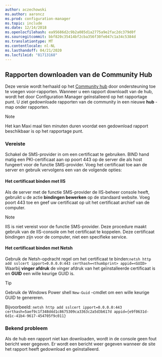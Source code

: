 ```yaml
---
author: aczechowski
ms.author: aaroncz
ms.prod: configuration-manager
ms.topic: include
ms.date: 12/14/2018
ms.openlocfilehash: ea95686d2c9b2a085d1a2775a9e2fac2dc379d0f
ms.sourcegitcommit: bbf820c35414bf2cba356f30fe047c1a34c5384d
ms.translationtype: MT
ms.contentlocale: nl-NL
ms.lasthandoff: 04/21/2020
ms.locfileid: "81713168"
---
```

## <a name="download-reports-from-the-community-hub"></a><a name="bkmk_hub"></a>Rapporten downloaden van de Community Hub
<!--3555936-->
Deze versie wordt herhaald op het [Community hub](../../capabilities-in-technical-preview-1807.md#bkmk_hub) door ondersteuning toe te voegen voor-rapporten. Wanneer u een rapport downloadt van de hub, wordt het door Configuration Manager geïnstalleerd op het rapportage punt. U ziet gedownloade rapporten van de community in een nieuwe **hub** -map onder rapporten. 

> [!Note]  
> Het kan Maxi maal tien minuten duren voordat een gedownload rapport beschikbaar is op het rapportage punt.


### <a name="prerequisite"></a>Vereiste

Schakel de SMS-provider in om een certificaat te gebruiken. BIND hand matig een PKI-certificaat aan op poort 443 op de server die als host fungeert voor de functie SMS-provider. Voeg het certificaat toe aan de server en gebruik vervolgens een van de volgende opties:

#### <a name="bind-the-certificate-with-iis"></a>Het certificaat binden met IIS
Als de server met de functie SMS-provider de IIS-beheer console heeft, gebruikt u de actie **bindingen bewerken** op de standaard website. Voeg poort 443 toe en geef uw certificaat op uit het certificaat archief van de computer.  

> [!Note]  
> IIS is niet vereist voor de functie SMS-provider. Deze procedure maakt gebruik van de IIS-console om het certificaat te koppelen. Deze certificaat bindingen zijn voor de computer, niet een specifieke service.  

#### <a name="bind-the-certificate-with-netsh"></a>Het certificaat binden met Netsh
Gebruik de Netsh-opdracht regel om het certificaat te binden:`netsh http add sslcert ipport=0.0.0.0:443 certhash=<thumbprint> appid=<GUID>`
Waarbij **vinger afdruk** de vinger afdruk van het geïnstalleerde certificaat is en **GUID** een wille keurige GUID is. 

> [!Tip]  
> Gebruik de Windows Power shell `New-Guid` -cmdlet om een wille keurige GUID te genereren.  

Bijvoorbeeld: `netsh http add sslcert ipport=0.0.0.0:443 certhash=5aef9c1f348d4d1c8675309ca3363c2a5d3b617d appid={e9f0631d-6d1c-41b4-9617-454705f9c011}`


### <a name="known-issue"></a>Bekend probleem

Als de hub een rapport niet kan downloaden, wordt in de console geen fout bericht weer gegeven. Er wordt een bericht weer gegeven wanneer de site het rapport heeft gedownload en geïnstalleerd. 

